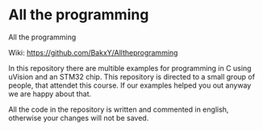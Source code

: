 # All the programming
All the programming

Wiki: https://github.com/BakxY/Alltheprogramming

In this repository there are multible examples for programming in C using uVision and an STM32 chip. This repository is directed to a small group of people, that attendet this course. If our examples helped you out anyway we are happy about that.

All the code in the repository is written and commented in english, otherwise your changes will not be saved.
